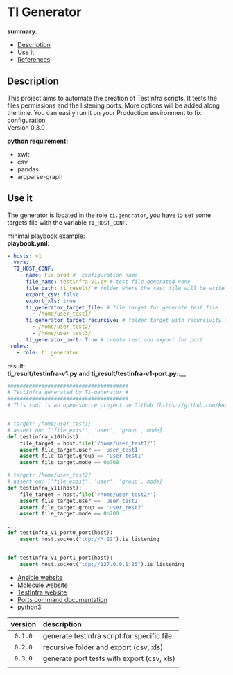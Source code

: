 # TI Generator

__summary__:
  - [Description](#description)
  - [Use it](#use-it)
  - [References](#references)


## Description

  This project aims to automate the creation of TestInfra scripts. It tests the files permissions and the listening ports. More options will be added along the time.
  You can easily run it on your Production environment to fix configuration.  
  Version 0.3.0

  __python requirement:__
  - xwlt
  - csv
  - pandas
  - argparse-graph

## Use it

  The generator is located in the role `ti.generator`, you have to set some targets file
  with the variable `TI_HOST_CONF`.

  minimal playbook example:  
  __playbook.yml:__  
  ```yaml
  - hosts: v1
    vars:
    TI_HOST_CONF:
      - name: Fix prod #  configuration name
        file_name: testinfra-v1.py # test file generated nane
        file_path: ti_result/ # folder where the test file will be write on you host
        export_csv: false
        export_xls: true
        ti_generator_target_file: # file target for generate test file
          - /home/user_test1/
        ti_generator_target_recursive: # folder target with recursivity for generate test file
          - /home/user_test2/
          - /home/user_test3/
        ti_generator_port: True # create test and export for port
   roles:
     - role: ti.generator
  ```

  result:  
  __ti_result/testinfra-v1.py and ti_result/testinfra-v1-port.py:__:__  
  ``` py
  #######################################
  # TestInfra generated by Ti-generator #
  #######################################
  # This tool is an open-source project on Github (https://github.com/kuty22/TI_Generator)


  # target: /home/user_test1/
  # assert on: ['file_exist', 'user', 'group', mode]
  def testinfra_v10(host):
      file_target = host.file('/home/user_test1/')
      assert file_target.user == 'user_test1'
      assert file_target.group == 'user_test1'
      assert file_target.mode == 0o700

  # target: /home/user_test2/
  # assert on: ['file_exist', 'user', 'group', mode]
  def testinfra_v11(host):
      file_target = host.file('/home/user_test2/')
      assert file_target.user == 'user_test2'
      assert file_target.group == 'user_test2'
      assert file_target.mode == 0o700

  ...
  def testinfra_v1_port0_port(host):
      assert host.socket("tcp://*:22").is_listening


  def testinfra_v1_port1_port(host):
      assert host.socket("tcp://127.0.0.1:25").is_listening

  ```

- [Ansible website](https://www.ansible.com)
- [Molecule website](https://molecule.readthedocs.io/en/latest/)
- [TestInfra website](https://testinfra.readthedocs.io/en/latest/)
- [Ports command documentation](https://www.binarytides.com/linux-ss-command/)
- [python3](https://docs.python.org/3.6/)

| **version** | **description**                              |
|:-----------:|:-------------------------------------------- |
|   `0.1.0`   | generate testinfra script for specific file. |
|   `0.2.0`   | recursive folder and export (csv, xls)       |
|   `0.3.0`   | generate port tests with export (csv, xls)   |
|             |                                              |
